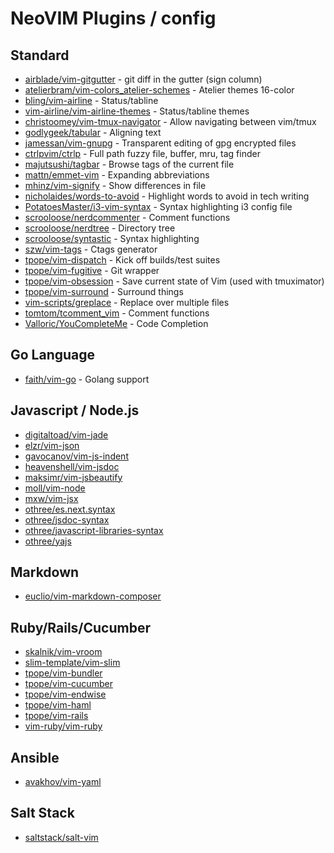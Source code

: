 # NeoVIM Plugins / config

## Standard
* [airblade/vim-gitgutter](https://github.com/airblade/vim-gitgutter)                                  - git diff in the gutter (sign column)
* [atelierbram/vim-colors_atelier-schemes](https://github.com/atelierbram/vim-colors_atelier-schemes)  - Atelier themes 16-color
* [bling/vim-airline](https://github.com/bling/vim-airline)                                            - Status/tabline
* [vim-airline/vim-airline-themes](https://github.com/vim-airline/vim-airline-themes)                  - Status/tabline themes
* [christoomey/vim-tmux-navigator](https://github.com/christoomey/vim-tmux-navigator)                  - Allow navigating between vim/tmux
* [godlygeek/tabular](https://github.com/godlygeek/tabular)                                            - Aligning text
* [jamessan/vim-gnupg](https://github.com/jamessan/vim-gnupg)                                          - Transparent editing of gpg encrypted files
* [ctrlpvim/ctrlp](https://github.com/ctrlpvim/ctrlp.vim)                                              - Full path fuzzy file, buffer, mru, tag finder
* [majutsushi/tagbar](https://github.com/majutsushi/tagbar)                                            - Browse tags of the current file
* [mattn/emmet-vim](https://github.com/mattn/emmet-vim)                                                - Expanding abbreviations
* [mhinz/vim-signify](https://github.com/mhinz/vim-signify)                                            - Show differences in file
* [nicholaides/words-to-avoid](https://github.com/nicholaides/words-to-avoid.vim)                      - Highlight words to avoid in tech writing
* [PotatoesMaster/i3-vim-syntax](https://github.com/PotatoesMaster/i3-vim-syntax)                      - Syntax highlighting i3 config file
* [scrooloose/nerdcommenter](https://github.com/scrooloose/nerdcommenter)                              - Comment functions
* [scrooloose/nerdtree](https://github.com/scrooloose/nerdtree)                                        - Directory tree
* [scrooloose/syntastic](https://github.com/scrooloose/syntastic)                                      - Syntax highlighting
* [szw/vim-tags](https://github.com/szw/vim-tags)                                                      - Ctags generator
* [tpope/vim-dispatch](https://github.com/tpope/vim-dispatch)                                          - Kick off builds/test suites
* [tpope/vim-fugitive](https://github.com/tpope/vim-fugitive)                                          - Git wrapper
* [tpope/vim-obsession](https://github.com/tpope/vim-obsession)                                        - Save current state of Vim (used with tmuximator)
* [tpope/vim-surround](https://github.com/tpope/vim-surround)                                          - Surround things
* [vim-scripts/greplace](https://github.com/vim-scripts/greplace.vim)                                  - Replace over multiple files
* [tomtom/tcomment_vim](https://github.com/tomtom/tcomment_vim)                                        - Comment functions
* [Valloric/YouCompleteMe](https://github.com/Valloric/YouCompleteMe)                                  - Code Completion

## Go Language

* [faith/vim-go](https://github.com/fatih/vim-go) - Golang support

## Javascript / Node.js

* [digitaltoad/vim-jade](https://github.com/digitaltoad/vim-jade)
* [elzr/vim-json](https://github.com/elzr/vim-json)
* [gavocanov/vim-js-indent](https://github.com/gavocanov/vim-js-indent)
* [heavenshell/vim-jsdoc](https://github.com/heavenshell/vim-jsdoc)
* [maksimr/vim-jsbeautify](https://github.com/maksimr/vim-jsbeautify)
* [moll/vim-node](https://github.com/moll/vim-node)
* [mxw/vim-jsx](https://github.com/mxw/vim-jsx)
* [othree/es.next.syntax](https://github.com/othree/es.next.syntax.vim)
* [othree/jsdoc-syntax](https://github.com/othree/jsdoc-syntax.vim)
* [othree/javascript-libraries-syntax](https://github.com/othree/javascript-libraries-syntax.vim)
* [othree/yajs](https://github.com/othree/yajs)

## Markdown

* [euclio/vim-markdown-composer](https://github.com/euclio/vim-markdown-composer)

## Ruby/Rails/Cucumber

* [skalnik/vim-vroom](https://github.com/skalnik/vim-vroom)
* [slim-template/vim-slim](https://github.com/slim-template/vim-slim)
* [tpope/vim-bundler](https://github.com/tpope/vim-bundler)
* [tpope/vim-cucumber](https://github.com/tpope/vim-cucumber)
* [tpope/vim-endwise](https://github.com/tpope/vim-endwise)
* [tpope/vim-haml](https://github.com/tpope/vim-haml)
* [tpope/vim-rails](https://github.com/tpope/vim-rails)
* [vim-ruby/vim-ruby](https://github.com/vim-ruby/vim-ruby)

## Ansible 

* [avakhov/vim-yaml](https://github.com/avakhov/vim-yaml)

## Salt Stack

* [saltstack/salt-vim](https://github.com/saltstack/salt-vim)

